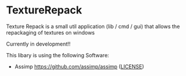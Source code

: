 # TextureRepack
Texture Repack is a small util application (lib / cmd / gui) that allows the repackaging of textures on windows



Currently in development!!



This libary is using the following Software: 

- Assimp https://github.com/assimp/assimp ([LICENSE](https://github.com/Ohjurot/TextureRepack/blob/main/vendor/assimp/ASSIMP_LICENSE))
